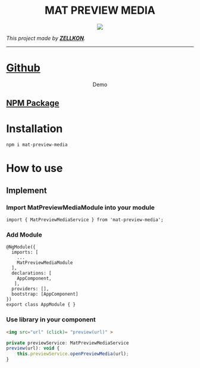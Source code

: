 <h1 align="center">MAT PREVIEW MEDIA</h1>

<p align="center">

<img src="https://img.shields.io/badge/create%20by-zellkon-brightgreen" >
</p>

_This project made by  **[ZELLKON](https://zellkon.com)**._

---

# [Github](https://github.com/zellkon/zellkon-module-angular)

<p align="center">
Demo
</p>

## [NPM Package](https://www.npmjs.com/package/mat-preview-media)



# Installation

`npm i mat-preview-media`

# How to use

## Implement
### Import MatPreviewMediaModule into your module
```
import { MatPreviewMediaService } from 'mat-preview-media';
```
### Add Module
```
@NgModule({
  imports: [
    ...
    MatPreviewMediaModule
  ],
  declarations: [	
    AppComponent,
   ],
  providers: [],
  bootstrap: [AppComponent]
})
export class AppModule { }
```
### Use library in your component
```html
<img src="url" (click)= "preview(url)" >
```
```js
private previewService: MatPreviewMediaService
preview(url): void {
    this.previewService.openPreviewMedia(url);
}
```